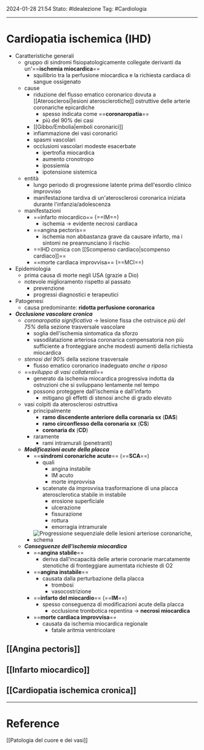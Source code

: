 2024-01-28 21:54
Stato: #Idealezione 
Tag: #Cardiologia 

---
# Cardiopatia ischemica (IHD)
- Caratteristiche generali
	- gruppo di sindromi fisiopatologicamente collegate derivanti da un'==**ischemia miocardica**==
		- squilibrio tra la perfusione miocardica e la richiesta cardiaca di sangue ossigenato
	- cause
		- riduzione del flusso ematico coronarico dovuta a [[Aterosclerosi|lesioni aterosclerotiche]] ostruttive delle arterie coronariche epicardiche
			- spesso indicata come ==**coronaropatia**==
			- più del 90% dei casi
		- [[Gibbo/Embolia|emboli coronarici]]
		- infiammazione dei vasi coronarici
		- spasmi vascolari
		- occlusioni vascolari modeste esacerbate
			- ipertrofia miocardica
			- aumento cronotropo
			- ipossiemia
			- ipotensione sistemica
	- entità
		- lungo periodo di progressione latente prima dell'esordio clinico improvviso
		- manifestazione tardiva di un'aterosclerosi coronarica iniziata durante l'infanzia/adolescenza
	- manifestazioni
		- ==infarto miocardico== (==IM==)
			- ischemia → evidente necrosi cardiaca
		- ==angina pectoris==
			- ischemia non abbastanza grave da causare infarto, ma i sintomi ne preannunciano il rischio
		- ==IHD cronica con [[Scompenso cardiaco|scompenso cardiaco]]==
		- ==morte cardiaca improvvisa== (==MCI==)
- Epidemiologia
	- prima causa di morte negli USA (grazie a Dio)
	- notevole miglioramento rispetto al passato
		- prevenzione
		- progressi diagnostici e terapeutici
- Patogenesi
	- causa predominante: **ridotta perfusione coronarica**
- ***Occlusione vascolare cronica***
	- *coronaropatia significativa* → lesione fissa che ostruisce *più del 75%* della sezione trasversale vascolare
		- soglia dell'ischemia sintomatica da sforzo
		- vasodilatazione arteriosa coronarica compensatoria non più sufficiente a fronteggiare anche modesti aumenti della richiesta miocardica
	- *stenosi del 90%* della sezione trasversale
		- flusso ematico coronarico inadeguato *anche a riposo*
	- ==*sviluppo di vasi collaterali*==
		- generato da ischemia miocardica progressiva indotta da ostruzioni che si sviluppano lentamente nel tempo
		- possono proteggere dall'ischemia e dall'infarto
			- mitigano gli effetti di stenosi anche di grado elevato
	- vasi colpiti da aterosclerosi ostruttiva
		- principalmente
			- **ramo discendente anteriore della coronaria sx** (**DAS**)
			- **ramo circonflesso della coronaria sx** (**CS**)
			- **coronaria dx** (**CD**)
		- raramente
			- rami intramurali (penetranti)
	- ***Modificazioni acute della placca***
		- ==**sindromi coronariche acute**== (==**SCA**==)
			- quali
				- angina instabile
				- IM acuto
				- morte improvvisa
			- scatenate da improvvisa trasformazione di una placca aterosclerotica stabile in instabile 
				- erosione superficiale
				- ulcerazione
				- fissurazione
				- rottura
				- emorragia intramurale
		- ![Progressione sequenziale delle lesioni arteriose coronariche, schema](https://i.imgur.com/7Y7gY02.png)
	- ***Conseguenze dell'ischemia miocardica***
		- ==**angina stabile**==
			- deriva dall'incapacità delle arterie coronarie marcatamente stenotiche di fronteggiare aumentata richieste di O2
		- ==**angina instabile**==
			- causata dalla perturbazione della placca
				- trombosi
				- vasocostrizione
		- ==**infarto del miocardio**== (==**IM**==)
			- spesso conseguenza di modificazioni acute della placca
				- occlusione trombotica repentina → **necrosi miocardica**
		- ==**morte cardiaca improvvisa**==
			- causata da ischemia miocardica regionale
				- fatale aritmia ventricolare
## [[Angina pectoris]]
## [[Infarto miocardico]]
## [[Cardiopatia ischemica cronica]]




---
# Reference
[[Patologia del cuore e dei vasi]]
